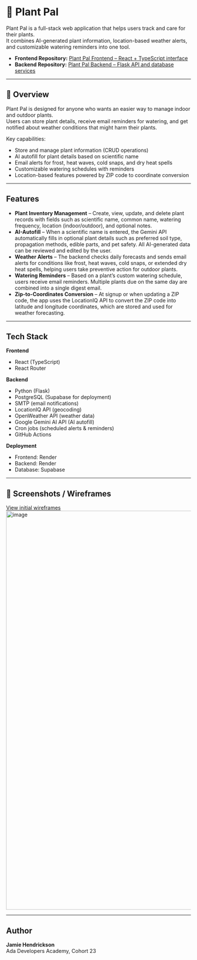 # 🌱 Plant Pal

Plant Pal is a full-stack web application that helps users track and care for their plants.  
It combines AI-generated plant information, location-based weather alerts, and customizable watering reminders into one tool.

- **Frontend Repository:** [Plant Pal Frontend – React + TypeScript interface](https://github.com/johendrickson/capstone-frontend)
- **Backend Repository:** [Plant Pal Backend – Flask API and database services](https://github.com/johendrickson/capstone-backend)

---

## 📖 Overview

Plant Pal is designed for anyone who wants an easier way to manage indoor and outdoor plants.  
Users can store plant details, receive email reminders for watering, and get notified about weather conditions that might harm their plants.

Key capabilities:
- Store and manage plant information (CRUD operations)
- AI autofill for plant details based on scientific name
- Email alerts for frost, heat waves, cold snaps, and dry heat spells
- Customizable watering schedules with reminders
- Location-based features powered by ZIP code to coordinate conversion

---

## Features

- **Plant Inventory Management** – Create, view, update, and delete plant records with fields such as scientific name, common name, watering frequency, location (indoor/outdoor), and optional notes.
- **AI-Autofill** – When a scientific name is entered, the Gemini API automatically fills in optional plant details such as preferred soil type, propagation methods, edible parts, and pet safety. All AI-generated data can be reviewed and edited by the user.
- **Weather Alerts** –  The backend checks daily forecasts and sends email alerts for conditions like frost, heat waves, cold snaps, or extended dry heat spells, helping users take preventive action for outdoor plants.
- **Watering Reminders** – Based on a plant’s custom watering schedule, users receive email reminders. Multiple plants due on the same day are combined into a single digest email.
- **Zip-to-Coordinates Conversion** – At signup or when updating a ZIP code, the app uses the LocationIQ API to convert the ZIP code into latitude and longitude coordinates, which are stored and used for weather forecasting.

---

## Tech Stack

**Frontend**  
- React (TypeScript)  
- React Router  

**Backend**  
- Python (Flask)  
- PostgreSQL (Supabase for deployment)  
- SMTP (email notifications)  
- LocationIQ API (geocoding)  
- OpenWeather API (weather data)  
- Google Gemini AI API (AI autofill)  
- Cron jobs (scheduled alerts & reminders)
- GitHub Actions  

**Deployment**  
- Frontend: Render  
- Backend: Render  
- Database: Supabase  

---

## 📸 Screenshots / Wireframes
[View initial wireframes](https://drive.google.com/file/d/1iO4pV2vMbS6Teh7Acsd-Sk8-RPpR5ngF/view?usp=sharing)
<img width="1787" height="1089" alt="image" src="https://github.com/user-attachments/assets/ab09bd79-5556-4d22-a87d-066d3faa5b13" />


---

## Author
**Jamie Hendrickson**  
Ada Developers Academy, Cohort 23
